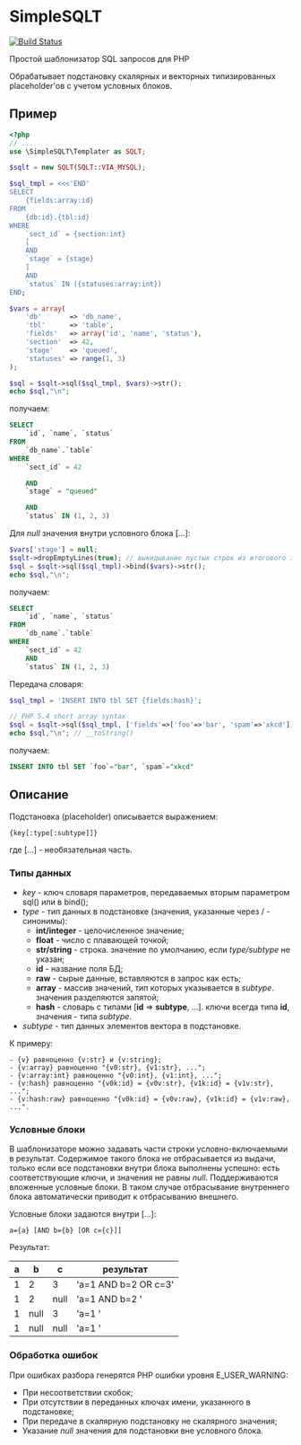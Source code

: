 SimpleSQLT
==========

[![Build Status](https://travis-ci.org/AterCattus/SimpleSQLT.png)](https://travis-ci.org/AterCattus/SimpleSQLT)

Простой шаблонизатор SQL запросов для PHP

Обрабатывает подстановку скалярных и векторных типизированных placeholder'ов с учетом условных блоков.

## Пример ##
```php
<?php
// ...
use \SimpleSQLT\Templater as SQLT;

$sqlt = new SQLT(SQLT::VIA_MYSQL);

$sql_tmpl = <<<'END'
SELECT
    {fields:array:id}
FROM
    {db:id}.{tbl:id}
WHERE
    `sect_id` = {section:int}
    [
    AND
    `stage` = {stage}
    ]
    AND
    `status` IN ({statuses:array:int})
END;

$vars = array(
    'db'       => 'db_name',
    'tbl'      => 'table',
    'fields'   => array('id', 'name', 'status'),
    'section'  => 42,
    'stage'    => 'queued',
    'statuses' => range(1, 3)
);

$sql = $sqlt->sql($sql_tmpl, $vars)->str();
echo $sql,"\n";
```
получаем:
```sql
SELECT
    `id`, `name`, `status`
FROM
    `db_name`.`table`
WHERE
    `sect_id` = 42

    AND
    `stage` = "queued"

    AND
    `status` IN (1, 2, 3)
```
Для <i>null</i> значения внутри условного блока [...]:
```php
$vars['stage'] = null;
$sqlt->dropEmptyLines(true); // выкидывание пустых строк из итогового запроса
$sql = $sqlt->sql($sql_tmpl)->bind($vars)->str();
echo $sql,"\n";
```
получаем:
```sql
SELECT
    `id`, `name`, `status`
FROM
    `db_name`.`table`
WHERE
    `sect_id` = 42
    AND
    `status` IN (1, 2, 3)
```
Передача словаря:
```php
$sql_tmpl = 'INSERT INTO tbl SET {fields:hash}';

// PHP 5.4 short array syntax
$sql = $sqlt->sql($sql_tmpl, ['fields'=>['foo'=>'bar', 'spam'=>'xkcd']]);
echo $sql,"\n"; // __toString()
```
получаем:
```sql
INSERT INTO tbl SET `foo`="bar", `spam`="xkcd"
```

## Описание ##
Подстановка (placeholder) описывается выражением:

    {key[:type[:subtype]]}

где [...] - необязательная часть.

### Типы данных ###

<ul>
    <li><i>key</i> - ключ словаря параметров, передаваемых вторым параметром sql() или в bind();</li>
    <li><i>type</i> - тип данных в подстановке (значения, указанные через / - синонимы):
        <ul>
            <li><b>int/integer</b> - целочисленное значение;</li>
            <li><b>float</b> - число с плавающей точкой;</li>
            <li><b>str/string</b> - строка. значение по умолчанию, если <i>type/subtype</i> не указан;</li>
            <li><b>id</b> - название поля БД;</li>
            <li><b>raw</b> - сырые данные, вставляются в запрос как есть;</li>
            <li><b>array</b> - массив значений, тип которых указывается в <i>subtype</i>. значения разделяются запятой;</li>
            <li><b>hash</b> - словарь с типами [<b>id</b> => <b>subtype</b>, ...]. ключи всегда типа <b>id</b>, значения - типа <i>subtype</i>.</li>
        </ul>
    </li>
    <li><i>subtype</i> - тип данных элементов вектора в подстановке.</li>
</ul>
К примеру:

    - {v} равноценно {v:str} и {v:string};
    - {v:array} равноценно "{v0:str}, {v1:str}, ...";
    - {v:array:int} равноценно "{v0:int}, {v1:int}, ...";
    - {v:hash} равноценно "{v0k:id} = {v0v:str}, {v1k:id} = {v1v:str}, ...";
    - {v:hash:raw} равноценно "{v0k:id} = {v0v:raw}, {v1k:id} = {v1v:raw}, ...".

### Условные блоки ###

В шаблонизаторе можно задавать части строки условно-включаемыми в результат.
Содержимое такого блока не отбрасывается из выдачи, только если все подстановки внутри блока выполнены успешно: есть соответствующие ключи, и значения не равны <i>null</i>.
Поддерживаются вложенные условные блоки. В таком случае отбрасывание внутреннего блока автоматически приводит к отбрасыванию внешнего.

Условные блоки задаются внутри [...]:

    a={a} [AND b={b} [OR c={c}]]

Результат:

| a | b    | c    | результат            |
|---|------|------|----------------------|
| 1 | 2    | 3    | 'a=1 AND b=2 OR c=3' |
| 1 | 2    | null | 'a=1 AND b=2 '       |
| 1 | null | 3    | 'a=1 '               |
| 1 | null | null | 'a=1 '               |

### Обработка ошибок ###

При ошибках разбора генерятся PHP ошибки уровня E_USER_WARNING:
<ul>
    <li>При несоответствии скобок;</li>
    <li>При отсутствии в переданных ключах имени, указанного в подстановке;</li>
    <li>При передаче в скалярную подстановку не скалярного значения;</li>
    <li>Указание <i>null</i> значения для подстановки вне условного блока.</li>
</ul>
